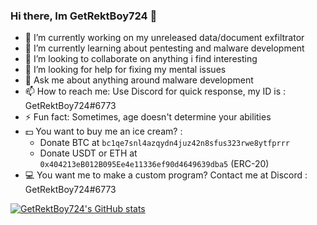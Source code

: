 ### Hi there, Im GetRektBoy724 👋

- 🔭 I’m currently working on my unreleased data/document exfiltrator
- 🌱 I’m currently learning about pentesting and malware development
- 👯 I’m looking to collaborate on anything i find interesting
- 🤔 I’m looking for help for fixing my mental issues
- 💬 Ask me about anything around malware development
- 📫 How to reach me: Use Discord for quick response, my ID is : GetRektBoy724#6773
- ⚡ Fun fact: Sometimes, age doesn't determine your abilities
- 💵 You want to buy me an ice cream? : 
     - Donate BTC at `bc1qe7snl4azqydn4juz42n8sfus323rwe8ytfprrr`
     - Donate USDT or ETH at `0x404213eB012B095Ee4e11336ef90d4649639dba5` (ERC-20)
- 💻 You want me to make a custom program? Contact me at Discord : GetRektBoy724#6773

[![GetRektBoy724's GitHub stats](https://github-readme-stats.vercel.app/api?username=GetRektBoy724&theme=tokyonight)](https://github.com/anuraghazra/github-readme-stats)
